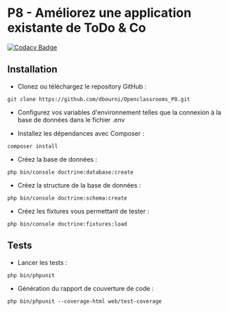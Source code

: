 # P8 - Améliorez une application existante de ToDo & Co
[![Codacy Badge](https://api.codacy.com/project/badge/Grade/7d81efdb1205454ea45ec23337db9398)](https://www.codacy.com/manual/dbourni/OpenClassrooms_P8?utm_source=github.com&amp;utm_medium=referral&amp;utm_content=dbourni/OpenClassrooms_P8&amp;utm_campaign=Badge_Grade)

## Installation

*   Clonez ou téléchargez le repository GitHub :
```system
git clone https://github.com/dbourni/Openclassrooms_P8.git
```
*   Configurez vos variables d'environnement telles que la connexion à la base de données dans le fichier .env

*   Installez les dépendances avec Composer :
```system
composer install
```

*   Créez la base de données :
```system
php bin/console doctrine:database:create
```

*   Créez la structure de la base de données :
```system
php bin/console doctrine:schema:create
```

*   Créez les fixtures vous permettant de tester :
```system
php bin/console doctrine:fixtures:load
```

## Tests

*   Lancer les tests :
```system
php bin/phpunit
```

*   Génération du rapport de couverture de code :
```system
php bin/phpunit --coverage-html web/test-coverage
```